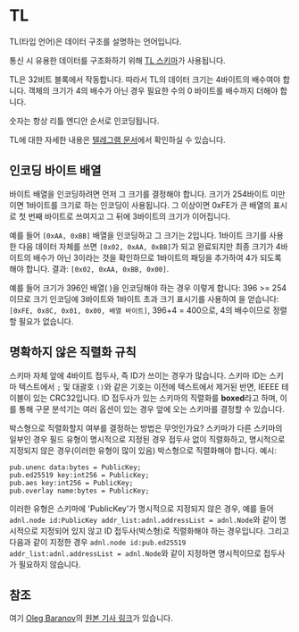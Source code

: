 # TL

TL(타입 언어)은 데이터 구조를 설명하는 언어입니다.

통신 시 유용한 데이터를 구조화하기 위해 [TL 스키마](https://github.com/ton-blockchain/ton/tree/master/tl/generate/scheme)가 사용됩니다.

TL은 32비트 블록에서 작동합니다. 따라서 TL의 데이터 크기는 4바이트의 배수여야 합니다.
객체의 크기가 4의 배수가 아닌 경우 필요한 수의 0 바이트를 배수까지 더해야 합니다.

숫자는 항상 리틀 엔디안 순서로 인코딩됩니다.

TL에 대한 자세한 내용은 [텔레그램 문서](https://core.telegram.org/mtproto/TL)에서 확인하실 수 있습니다.

## 인코딩 바이트 배열

바이트 배열을 인코딩하려면 먼저 그 크기를 결정해야 합니다.
크기가 254바이트 미만이면 1바이트를 크기로 하는 인코딩이 사용됩니다. 그 이상이면
0xFE가 큰 배열의 표시로 첫 번째 바이트로 쓰여지고 그 뒤에 3바이트의 크기가 이어집니다.

예를 들어 `[0xAA, 0xBB]` 배열을 인코딩하고 그 크기는 2입니다. 1바이트
크기를 사용한 다음 데이터 자체를 쓰면 `[0x02, 0xAA, 0xBB]`가 되고 완료되지만 최종 크기가 4바이트의 배수가 아닌 3이라는 것을
확인하므로 1바이트의 패딩을 추가하여 4가 되도록 해야 합니다. 결과: `[0x02, 0xAA, 0xBB, 0x00]`.

예를 들어 크기가 396인 배열(
)을 인코딩해야 하는 경우 이렇게 합니다: 396 >= 254이므로 크기 인코딩에 3바이트와 1바이트 초과 크기 표시기를 사용하여
을 얻습니다: `[0xFE, 0x8C, 0x01, 0x00, 배열 바이트]`, 396+4 = 400으로, 4의 배수이므로 정렬할 필요가 없습니다.

## 명확하지 않은 직렬화 규칙

스키마 자체 앞에 4바이트 접두사, 즉 ID가 쓰이는 경우가 많습니다. 스키마 ID는 스키마 텍스트에서 `;` 및 대괄호 `()`와 같은 기호는 이전에 텍스트에서 제거된 반면, IEEEE 테이블이 있는 CRC32입니다. ID 접두사가 있는 스키마의 직렬화를 **boxed**라고 하며, 이를 통해 구문 분석기는 여러 옵션이 있는 경우 앞에 오는 스키마를 결정할 수 있습니다.

박스형으로 직렬화할지 여부를 결정하는 방법은 무엇인가요? 스키마가 다른 스키마의 일부인 경우 필드 유형이 명시적으로 지정된 경우 접두사 없이 직렬화하고, 명시적으로 지정되지 않은 경우(이러한 유형이 많이 있음) 박스형으로 직렬화해야 합니다. 예시:

```tlb
pub.unenc data:bytes = PublicKey;
pub.ed25519 key:int256 = PublicKey;
pub.aes key:int256 = PublicKey;
pub.overlay name:bytes = PublicKey;
```

이러한 유형은 스키마에 'PublicKey'가 명시적으로 지정되지 않은 경우, 예를 들어 `adnl.node id:PublicKey addr_list:adnl.addressList = adnl.Node`와 같이 명시적으로 지정되어 있지 않고 ID 접두사(박스형)로 직렬화해야 하는 경우입니다. 그리고 다음과 같이 지정한 경우 `adnl.node id:pub.ed25519 addr_list:adnl.addressList = adnl.Node`와 같이 지정하면 명시적이므로 접두사가 필요하지 않습니다.

## 참조

여기 [Oleg Baranov](https://github.com/xssnick)의 [원본 기사 링크](https://github.com/xssnick/ton-deep-doc/blob/master/TL.md)가 있습니다.
